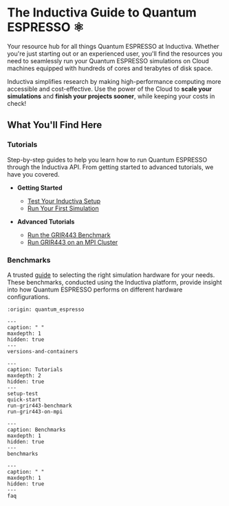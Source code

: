 # The Inductiva Guide to Quantum ESPRESSO ⚛️

Your resource hub for all things Quantum ESPRESSO at Inductiva. Whether you're just starting out or an experienced user, you'll find the resources you need to seamlessly run your Quantum ESPRESSO simulations on Cloud machines equipped with hundreds of cores and terabytes of disk space.

Inductiva simplifies research by making high-performance computing more accessible and cost-effective. Use the power of the Cloud to **scale your simulations** and **finish your projects sooner**, while keeping your costs in check! 

## What You'll Find Here

### Tutorials
Step-by-step guides to help you learn how to run Quantum ESPRESSO through the Inductiva API. From getting started to advanced tutorials, we have you covered.

* **Getting Started**
    - [Test Your Inductiva Setup](https://inductiva.ai/guides/quantumespresso/setup-test)
    - [Run Your First Simulation](https://inductiva.ai/guides/quantumespresso/quick-start)

* **Advanced Tutorials**
    - [Run the GRIR443 Benchmark](https://inductiva.ai/guides/quantumespresso/run-grir443-benchmark)
    - [Run GRIR443 on an MPI Cluster](https://inductiva.ai/guides/quantumespresso/run-grir443-on-mpi)

### Benchmarks
A trusted [guide](https://inductiva.ai/guides/quantumespresso/benchmarks) to selecting the right simulation hardware for your needs. These benchmarks, conducted using the Inductiva platform, provide insight into how Quantum ESPRESSO performs on different hardware configurations.

```{banner}
:origin: quantum_espresso
```

```{toctree}
---
caption: " "
maxdepth: 1
hidden: true
---
versions-and-containers
```

```{toctree}
---
caption: Tutorials
maxdepth: 2
hidden: true
---
setup-test
quick-start
run-grir443-benchmark
run-grir443-on-mpi
```

```{toctree}
---
caption: Benchmarks
maxdepth: 1
hidden: true
---
benchmarks
```

```{toctree}
---
caption: " "
maxdepth: 1
hidden: true
---
faq
```
